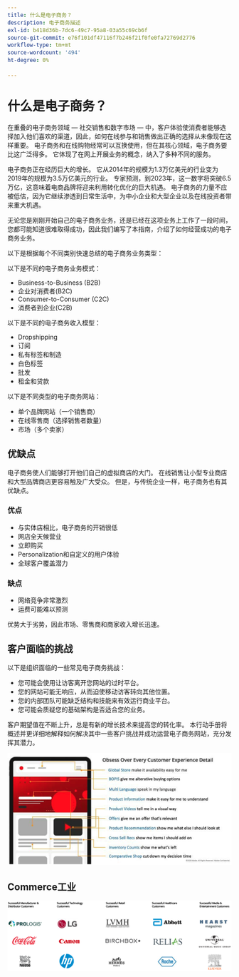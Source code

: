 ```yaml
---
title: 什么是电子商务？
description: 电子商务描述
exl-id: b418d36b-7dc6-49c7-95a8-03a55c69cb6f
source-git-commit: e76f101df47116f7b246f21f0fe0fa72769d2776
workflow-type: tm+mt
source-wordcount: '494'
ht-degree: 0%

---
```


# 什么是电子商务？

在重叠的电子商务领域 — 社交销售和数字市场 — 中，客户体验使消费者能够选择加入他们喜欢的渠道，因此，如何在线参与和销售做出正确的选择从未像现在这样重要。 电子商务和在线购物经常可以互换使用，但在其核心领域，电子商务要比这广泛得多。 它体现了在网上开展业务的概念，纳入了多种不同的服务。

电子商务正在经历巨大的增长。 它从2014年的规模为1.3万亿美元的行业变为2019年的规模为3.5万亿美元的行业。 专家预测，到2023年，这一数字将突破6.5万亿，这意味着电商品牌将迎来利用转化优化的巨大机遇。 电子商务的力量不应被低估，因为它继续渗透到日常生活中，为中小企业和大型企业以及在线投资者带来重大机遇。

无论您是刚刚开始自己的电子商务业务，还是已经在这项业务上工作了一段时间，您都可能知道很难取得成功，因此我们编写了本指南，介绍了如何经营成功的电子商务业务。

以下是根据每个不同类别快速总结的电子商务业务类型：

以下是不同的电子商务业务模式：

- Business-to-Business (B2B)
- 企业对消费者(B2C)
- Consumer-to-Consumer (C2C)
- 消费者到企业(C2B)

以下是不同的电子商务收入模型：

- Dropshipping
- 订阅
- 私有标签和制造
- 白色标签
- 批发
- 租金和贷款

以下是不同类型的电子商务网站：

- 单个品牌网站（一个销售商）
- 在线零售商（选择销售者数量）
- 市场（多个卖家）

## 优缺点

电子商务使人们能够打开他们自己的虚拟商店的大门。 在线销售让小型专业商店和大型品牌商店更容易触及广大受众。 但是，与传统企业一样，电子商务也有其优缺点。

### 优点

- 与实体店相比，电子商务的开销很低
- 网店全天候营业
- 立即购买
- Personalization和自定义的用户体验
- 全球客户覆盖潜力

### 缺点

- 网络竞争非常激烈
- 运费可能难以预测

优势大于劣势，因此市场、零售商和商家收入增长迅速。

## 客户面临的挑战

以下是组织面临的一些常见电子商务挑战：

- 您可能会使用让访客离开您网站的过时平台。
- 您的网站可能无响应，从而迫使移动访客转向其他位置。
- 您的内部团队可能缺乏结构和技能来有效运行商业平台。
- 您可能会质疑您的基础架构是否适合您的业务。

客户期望值在不断上升，总是有新的增长技术来提高您的转化率。 本行动手册将概述并更详细地解释如何解决其中一些客户挑战并成功运营电子商务网站，充分发挥其潜力。

![商务技术的值](../../assets/playbooks/commerce-tech.png)

## Commerce工业

![商务技术的值](../../assets/playbooks/commerce-industries.png)
